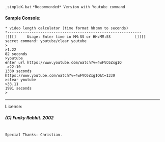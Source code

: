 `_simpleX.bat` `*Recommended* Version with Youtube command`

#### Sample Console:
```
* video length calculator (time format hh:mm to seconds)
*-------------------------------------------------------------
[[[[]     Usage: Enter time in MM:SS or HH:MM:SS           []]]]
secret command: youtube/clear youtube
>
>1.22
82 seconds
>youtube
enter url https://www.youtube.com/watch?v=4wFVC6Zxg1Q
->22:10
1330 seconds
https://www.youtube.com/watch?v=4wFVC6Zxg1Q&t=1330
>clear youtube
>33.11
1991 seconds
>
```
______________________________

License:
##### (C) Funky Rabbit. 2002
<br>`Special Thanks: Christian.`
